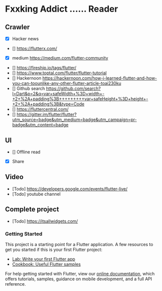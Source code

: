 # Fxxking Addict ...... Reader

## Crawler
- [x] Hacker news
- []  https://flutterx.com/
- [x] medium https://medium.com/flutter-community
- [] https://fireship.io/tags/flutter/
- [] https://www.toptal.com/flutter/flutter-tutorial
- [] Hackernoon https://hackernoon.com/how-i-learned-flutter-and-how-you-can-toounlike-any-other-flutter-article-toai230ku
- [] Github search https://github.com/search?l=Dart&p=2&q=var+safeWidth+%3D+width+-+2+%2A+padding%3B+++++++++var+safeHeight+%3D+height+-+2+%2A+padding%3B&type=Code
- [] https://fluttercentral.com/
- [] https://gitter.im/flutter/flutter?utm_source=badge&utm_medium=badge&utm_campaign=pr-badge&utm_content=badge
## UI
- [] Offline read
- [x] Share

## Video
- [Todo] https://developers.google.com/events/flutter-live/
- [Todo] youtube channel

## Complete project
- [Todo] https://itsallwidgets.com/


### Getting Started
This project is a starting point for a Flutter application.
A few resources to get you started if this is your first Flutter project:

- [Lab: Write your first Flutter app](https://flutter.dev/docs/get-started/codelab)
- [Cookbook: Useful Flutter samples](https://flutter.dev/docs/cookbook)

For help getting started with Flutter, view our
[online documentation](https://flutter.dev/docs), which offers tutorials,
samples, guidance on mobile development, and a full API reference.
